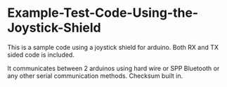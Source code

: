 # Example-Test-Code-Using-the-Joystick-Shield
This is a sample code using a joystick shield for arduino.
Both RX and TX sided code is included.

It communicates between 2 arduinos using hard wire or SPP Bluetooth or any other serial communication methods.
Checksum built in.
